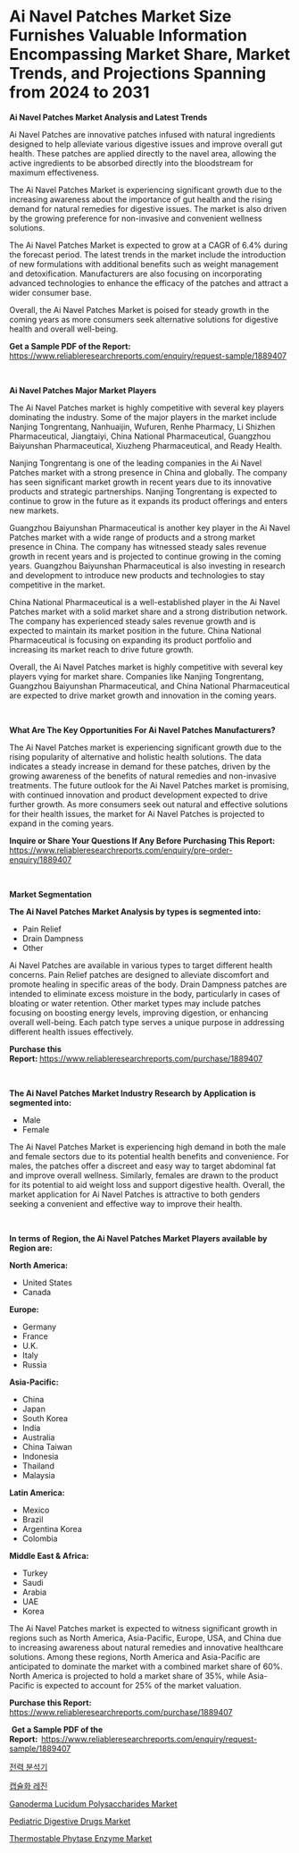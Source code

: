 <p><h1>Ai Navel Patches Market Size Furnishes Valuable Information Encompassing Market Share, Market Trends, and Projections Spanning from 2024 to 2031</h1></p><p><strong>Ai Navel Patches Market Analysis and Latest Trends</strong></p>
<p><p>Ai Navel Patches are innovative patches infused with natural ingredients designed to help alleviate various digestive issues and improve overall gut health. These patches are applied directly to the navel area, allowing the active ingredients to be absorbed directly into the bloodstream for maximum effectiveness.</p><p>The Ai Navel Patches Market is experiencing significant growth due to the increasing awareness about the importance of gut health and the rising demand for natural remedies for digestive issues. The market is also driven by the growing preference for non-invasive and convenient wellness solutions.</p><p>The Ai Navel Patches Market is expected to grow at a CAGR of 6.4% during the forecast period. The latest trends in the market include the introduction of new formulations with additional benefits such as weight management and detoxification. Manufacturers are also focusing on incorporating advanced technologies to enhance the efficacy of the patches and attract a wider consumer base.</p><p>Overall, the Ai Navel Patches Market is poised for steady growth in the coming years as more consumers seek alternative solutions for digestive health and overall well-being.</p></p>
<p><strong>Get a Sample PDF of the Report:&nbsp;</strong> <a href="https://www.reliableresearchreports.com/enquiry/request-sample/1889407">https://www.reliableresearchreports.com/enquiry/request-sample/1889407</a></p>
<p>&nbsp;</p>
<p><strong>Ai Navel Patches Major Market Players</strong></p>
<p><p>The Ai Navel Patches market is highly competitive with several key players dominating the industry. Some of the major players in the market include Nanjing Tongrentang, Nanhuaijin, Wufuren, Renhe Pharmacy, Li Shizhen Pharmaceutical, Jiangtaiyi, China National Pharmaceutical, Guangzhou Baiyunshan Pharmaceutical, Xiuzheng Pharmaceutical, and Ready Health.</p><p>Nanjing Tongrentang is one of the leading companies in the Ai Navel Patches market with a strong presence in China and globally. The company has seen significant market growth in recent years due to its innovative products and strategic partnerships. Nanjing Tongrentang is expected to continue to grow in the future as it expands its product offerings and enters new markets.</p><p>Guangzhou Baiyunshan Pharmaceutical is another key player in the Ai Navel Patches market with a wide range of products and a strong market presence in China. The company has witnessed steady sales revenue growth in recent years and is projected to continue growing in the coming years. Guangzhou Baiyunshan Pharmaceutical is also investing in research and development to introduce new products and technologies to stay competitive in the market.</p><p>China National Pharmaceutical is a well-established player in the Ai Navel Patches market with a solid market share and a strong distribution network. The company has experienced steady sales revenue growth and is expected to maintain its market position in the future. China National Pharmaceutical is focusing on expanding its product portfolio and increasing its market reach to drive future growth.</p><p>Overall, the Ai Navel Patches market is highly competitive with several key players vying for market share. Companies like Nanjing Tongrentang, Guangzhou Baiyunshan Pharmaceutical, and China National Pharmaceutical are expected to drive market growth and innovation in the coming years.</p></p>
<p>&nbsp;</p>
<p><strong>What Are The Key Opportunities For Ai Navel Patches Manufacturers?</strong></p>
<p><p>The Ai Navel Patches market is experiencing significant growth due to the rising popularity of alternative and holistic health solutions. The data indicates a steady increase in demand for these patches, driven by the growing awareness of the benefits of natural remedies and non-invasive treatments. The future outlook for the Ai Navel Patches market is promising, with continued innovation and product development expected to drive further growth. As more consumers seek out natural and effective solutions for their health issues, the market for Ai Navel Patches is projected to expand in the coming years.</p></p>
<p><strong>Inquire or Share Your Questions If Any Before Purchasing This Report:</strong> <a href="https://www.reliableresearchreports.com/enquiry/pre-order-enquiry/1889407">https://www.reliableresearchreports.com/enquiry/pre-order-enquiry/1889407</a></p>
<p>&nbsp;</p>
<p><strong>Market Segmentation</strong></p>
<p><strong>The Ai Navel Patches Market Analysis by types is segmented into:</strong></p>
<p><ul><li>Pain Relief</li><li>Drain Dampness</li><li>Other</li></ul></p>
<p><p>Ai Navel Patches are available in various types to target different health concerns. Pain Relief patches are designed to alleviate discomfort and promote healing in specific areas of the body. Drain Dampness patches are intended to eliminate excess moisture in the body, particularly in cases of bloating or water retention. Other market types may include patches focusing on boosting energy levels, improving digestion, or enhancing overall well-being. Each patch type serves a unique purpose in addressing different health issues effectively.</p></p>
<p><strong>Purchase this Report:&nbsp;</strong><a href="https://www.reliableresearchreports.com/purchase/1889407">https://www.reliableresearchreports.com/purchase/1889407</a></p>
<p>&nbsp;</p>
<p><strong>The Ai Navel Patches Market Industry Research by Application is segmented into:</strong></p>
<p><ul><li>Male</li><li>Female</li></ul></p>
<p><p>The Ai Navel Patches Market is experiencing high demand in both the male and female sectors due to its potential health benefits and convenience. For males, the patches offer a discreet and easy way to target abdominal fat and improve overall wellness. Similarly, females are drawn to the product for its potential to aid weight loss and support digestive health. Overall, the market application for Ai Navel Patches is attractive to both genders seeking a convenient and effective way to improve their health.</p></p>
<p>&nbsp;</p>
<p><strong>In terms of Region, the Ai Navel Patches Market Players available by Region are:</strong></p>
<p>
    <p> <strong> North America: </strong>
        <ul>
            <li>United States</li>
            <li>Canada</li>
        </ul>
        </p> 
    <p> <strong> Europe: </strong>
        <ul>
            <li>Germany</li>
            <li>France</li>
            <li>U.K.</li>
            <li>Italy</li>
            <li>Russia</li>
        </ul>
        </p> 
    <p> <strong> Asia-Pacific: </strong>
        <ul>
            <li>China</li>
            <li>Japan</li>
            <li>South Korea</li>
            <li>India</li>
            <li>Australia</li>
            <li>China Taiwan</li>
            <li>Indonesia</li>
            <li>Thailand</li>
            <li>Malaysia</li>
        </ul>
        </p> 
    <p> <strong> Latin America: </strong>
        <ul>
            <li>Mexico</li>
            <li>Brazil</li>
            <li>Argentina Korea</li>
            <li>Colombia</li>
        </ul>
        </p> 
    <p> <strong> Middle East & Africa: </strong>
        <ul>
            <li>Turkey</li>
            <li>Saudi</li>
            <li>Arabia</li>
            <li>UAE</li>
            <li>Korea</li>
        </ul>
    </p>
    </p>
<p><p>The Ai Navel Patches market is expected to witness significant growth in regions such as North America, Asia-Pacific, Europe, USA, and China due to increasing awareness about natural remedies and innovative healthcare solutions. Among these regions, North America and Asia-Pacific are anticipated to dominate the market with a combined market share of 60%. North America is projected to hold a market share of 35%, while Asia-Pacific is expected to account for 25% of the market valuation.</p></p>
<p><strong>Purchase this Report: </strong><a href="https://www.reliableresearchreports.com/purchase/1889407">https://www.reliableresearchreports.com/purchase/1889407</a></p>
<p>&nbsp;<strong>Get a Sample PDF of the Report:&nbsp;&nbsp;</strong><a href="https://www.reliableresearchreports.com/enquiry/request-sample/1889407">https://www.reliableresearchreports.com/enquiry/request-sample/1889407</a></p>
<p><strong></strong></p>
<p><p><a href="https://medium.com/@fredheaney89056/%EC%A0%84%EB%A0%A5-%EB%B6%84%EC%84%9D%EA%B8%B0-%EC%8B%9C%EC%9E%A5-2031%EB%85%84%EA%B9%8C%EC%A7%80%EC%9D%98-%EB%8F%99%ED%96%A5-%EC%98%88%EC%B8%A1-%EB%B0%8F-%EA%B2%BD%EC%9F%81-%EB%B6%84%EC%84%9D-c67dcd40811e">전력 분석기</a></p><p><a href="https://medium.com/@fredheaney89056/%EC%BA%A1%EC%8A%90%ED%99%94-%EC%88%98%EC%A7%80-%EC%8B%9C%EC%9E%A5-%EA%B7%9C%EB%AA%A8%EB%8A%94-%EC%A0%84-%EC%84%B8%EA%B3%84-%EC%82%B0%EC%97%85%EC%97%90%EC%84%9C-%EC%B5%9C%EC%A0%81%EC%9D%98-%EB%A7%88%EC%BC%80%ED%8C%85-%EC%B1%84%EB%84%90%EC%9D%84-%EB%B3%B4%EC%97%AC%EC%A4%8D%EB%8B%88%EB%8B%A4-e699b6d87bfd">캡슐화 레진</a></p><p><a href="https://view.publitas.com/reportprime-1/decoding-the-ganoderma-lucidum-polysaccharides-market-a-deep-dive-into-the-latest-market-trends-market-segmentation-and-competitive-analysis/">Ganoderma Lucidum Polysaccharides Market</a></p><p><a href="https://github.com/nancykennedykellievqfqt2/Market-Research-Report-List-1/blob/main/pediatric-digestive-drugs-market.md">Pediatric Digestive Drugs Market</a></p><p><a href="https://gamy-alyssum-396.notion.site/Insights-into-Thermostable-Phytase-Enzyme-Market-Size-Analysing-Market-Share-Trends-and-Growth-fr-ac8410bdd67b4881b1aaffd05d7179bc">Thermostable Phytase Enzyme Market</a></p></p>